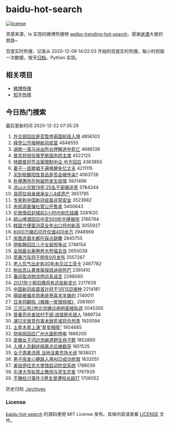 # baidu-hot-search

[![license](https://img.shields.io/github/license/Arrackisarookie/baidu-hot-search)](https://github.com/Arrackisarookie/baidu-hot-search/blob/master/LICENSE)

灵感来源，ts 实现的微博热搜榜 [weibo-trending-hot-search](https://github.com/justjavac/weibo-trending-hot-search)，感谢[迷渡](https://github.com/justjavac)大佬的思路~

百度实时热搜，记录从 2020-12-09 14:02:03 开始的百度实时热搜。每小时抓取一次数据，按天[归档](./archives)。Python 实现。

## 相关项目
+ [微博热搜](https://github.com/Arrackisarookie/weibo-hot-search)
+ [知乎热榜](https://github.com/Arrackisarookie/zhihu-top-search)

## 今日热门搜索

<!-- Rank Begin -->

最后更新时间 2020-12-22 07:35:29

1. [外交部回应是否暂停英国航班入境](http://www.baidu.com/baidu?cl=3&tn=SE_baiduhomet8_jmjb7mjw&rsv_dl=fyb_top&fr=top1000&wd=%CD%E2%BD%BB%B2%BF%BB%D8%D3%A6%CA%C7%B7%F1%D4%DD%CD%A3%D3%A2%B9%FA%BA%BD%B0%E0%C8%EB%BE%B3) 4856103
1. [拜登公开接种新冠疫苗](http://www.baidu.com/baidu?cl=3&tn=SE_baiduhomet8_jmjb7mjw&rsv_dl=fyb_top&fr=top1000&wd=%B0%DD%B5%C7%B9%AB%BF%AA%BD%D3%D6%D6%D0%C2%B9%DA%D2%DF%C3%E7) 4848555
1. [湖南一落马派出所长押解途中死亡](http://www.baidu.com/baidu?cl=3&tn=SE_baiduhomet8_jmjb7mjw&rsv_dl=fyb_top&fr=top1000&wd=%BA%FE%C4%CF%D2%BB%C2%E4%C2%ED%C5%C9%B3%F6%CB%F9%B3%A4%D1%BA%BD%E2%CD%BE%D6%D0%CB%C0%CD%F6) 4686139
1. [普京将担任俄罗斯国务院主席](http://www.baidu.com/baidu?cl=3&tn=SE_baiduhomet8_jmjb7mjw&rsv_dl=fyb_top&fr=top1000&wd=%C6%D5%BE%A9%BD%AB%B5%A3%C8%CE%B6%ED%C2%DE%CB%B9%B9%FA%CE%F1%D4%BA%D6%F7%CF%AF) 4522125
1. [特朗普将签法案限制中企 中方回应](http://www.baidu.com/baidu?cl=3&tn=SE_baiduhomet8_jmjb7mjw&rsv_dl=fyb_top&fr=top1000&wd=%CC%D8%C0%CA%C6%D5%BD%AB%C7%A9%B7%A8%B0%B8%CF%DE%D6%C6%D6%D0%C6%F3%20%D6%D0%B7%BD%BB%D8%D3%A6) 4363850
1. [妻子一首歌唱千遍唤醒失忆丈夫](http://www.baidu.com/baidu?cl=3&tn=SE_baiduhomet8_jmjb7mjw&rsv_dl=fyb_top&fr=top1000&wd=%C6%DE%D7%D3%D2%BB%CA%D7%B8%E8%B3%AA%C7%A7%B1%E9%BB%BD%D0%D1%CA%A7%D2%E4%D5%C9%B7%F2) 4211115
1. [买到核酸阳性食品是否会被传染?](http://www.baidu.com/baidu?cl=3&tn=SE_baiduhomet8_jmjb7mjw&rsv_dl=fyb_top&fr=top1000&wd=%C2%F2%B5%BD%BA%CB%CB%E1%D1%F4%D0%D4%CA%B3%C6%B7%CA%C7%B7%F1%BB%E1%B1%BB%B4%AB%C8%BE%3F) 4063726
1. [朴槿惠所在拘留所发生疫情](http://www.baidu.com/baidu?cl=3&tn=SE_baiduhomet8_jmjb7mjw&rsv_dl=fyb_top&fr=top1000&wd=%C6%D3%E9%C8%BB%DD%CB%F9%D4%DA%BE%D0%C1%F4%CB%F9%B7%A2%C9%FA%D2%DF%C7%E9) 3921496
1. [凉山火灾致19死:25名干部被追责](http://www.baidu.com/baidu?cl=3&tn=SE_baiduhomet8_jmjb7mjw&rsv_dl=fyb_top&fr=top1000&wd=%C1%B9%C9%BD%BB%F0%D4%D6%D6%C219%CB%C0%3A25%C3%FB%B8%C9%B2%BF%B1%BB%D7%B7%D4%F0) 3784244
1. [具荷拉母亲继承女儿4成遗产](http://www.baidu.com/baidu?cl=3&tn=SE_baiduhomet8_jmjb7mjw&rsv_dl=fyb_top&fr=top1000&wd=%BE%DF%BA%C9%C0%AD%C4%B8%C7%D7%BC%CC%B3%D0%C5%AE%B6%F94%B3%C9%D2%C5%B2%FA) 3651795
1. [专家称中国新冠疫苗非常安全](http://www.baidu.com/baidu?cl=3&tn=SE_baiduhomet8_jmjb7mjw&rsv_dl=fyb_top&fr=top1000&wd=%D7%A8%BC%D2%B3%C6%D6%D0%B9%FA%D0%C2%B9%DA%D2%DF%C3%E7%B7%C7%B3%A3%B0%B2%C8%AB) 3523982
1. [央视调查催吐管公开售卖](http://www.baidu.com/baidu?cl=3&tn=SE_baiduhomet8_jmjb7mjw&rsv_dl=fyb_top&fr=top1000&wd=%D1%EB%CA%D3%B5%F7%B2%E9%B4%DF%CD%C2%B9%DC%B9%AB%BF%AA%CA%DB%C2%F4) 3400643
1. [伦敦情侣封城前2小时内匆忙结婚](http://www.baidu.com/baidu?cl=3&tn=SE_baiduhomet8_jmjb7mjw&rsv_dl=fyb_top&fr=top1000&wd=%C2%D7%B6%D8%C7%E9%C2%C2%B7%E2%B3%C7%C7%B02%D0%A1%CA%B1%C4%DA%B4%D2%C3%A6%BD%E1%BB%E9) 3281620
1. [崂山啤酒回应中奖500听兑换被拒](http://www.baidu.com/baidu?cl=3&tn=SE_baiduhomet8_jmjb7mjw&rsv_dl=fyb_top&fr=top1000&wd=%E1%C0%C9%BD%C6%A1%BE%C6%BB%D8%D3%A6%D6%D0%BD%B1500%CC%FD%B6%D2%BB%BB%B1%BB%BE%DC) 3166764
1. [韩国方便面泡菜全年出口将创新高](http://www.baidu.com/baidu?cl=3&tn=SE_baiduhomet8_jmjb7mjw&rsv_dl=fyb_top&fr=top1000&wd=%BA%AB%B9%FA%B7%BD%B1%E3%C3%E6%C5%DD%B2%CB%C8%AB%C4%EA%B3%F6%BF%DA%BD%AB%B4%B4%D0%C2%B8%DF) 3055927
1. [8000万赌石切开仅值400余万](http://www.baidu.com/baidu?cl=3&tn=SE_baiduhomet8_jmjb7mjw&rsv_dl=fyb_top&fr=top1000&wd=8000%CD%F2%B6%C4%CA%AF%C7%D0%BF%AA%BD%F6%D6%B5400%D3%E0%CD%F2) 2948969
1. [宋茜连眉毛都在踩点跳舞](http://www.baidu.com/baidu?cl=3&tn=SE_baiduhomet8_jmjb7mjw&rsv_dl=fyb_top&fr=top1000&wd=%CB%CE%DC%E7%C1%AC%C3%BC%C3%AB%B6%BC%D4%DA%B2%C8%B5%E3%CC%F8%CE%E8) 2845755
1. [伊能静回应儿子女装照争议](http://www.baidu.com/baidu?cl=3&tn=SE_baiduhomet8_jmjb7mjw&rsv_dl=fyb_top&fr=top1000&wd=%D2%C1%C4%DC%BE%B2%BB%D8%D3%A6%B6%F9%D7%D3%C5%AE%D7%B0%D5%D5%D5%F9%D2%E9) 2746154
1. [全球最长寿圈养大熊猫去世](http://www.baidu.com/baidu?cl=3&tn=SE_baiduhomet8_jmjb7mjw&rsv_dl=fyb_top&fr=top1000&wd=%C8%AB%C7%F2%D7%EE%B3%A4%CA%D9%C8%A6%D1%F8%B4%F3%D0%DC%C3%A8%C8%A5%CA%C0) 2650039
1. [苹果汽车将于明年9月发布](http://www.baidu.com/baidu?cl=3&tn=SE_baiduhomet8_jmjb7mjw&rsv_dl=fyb_top&fr=top1000&wd=%C6%BB%B9%FB%C6%FB%B3%B5%BD%AB%D3%DA%C3%F7%C4%EA9%D4%C2%B7%A2%B2%BC) 2557287
1. [老人负气出走称30年未见过工资卡](http://www.baidu.com/baidu?cl=3&tn=SE_baiduhomet8_jmjb7mjw&rsv_dl=fyb_top&fr=top1000&wd=%C0%CF%C8%CB%B8%BA%C6%F8%B3%F6%D7%DF%B3%C630%C4%EA%CE%B4%BC%FB%B9%FD%B9%A4%D7%CA%BF%A8) 2467782
1. [粉丝否认黄景瑜探班迪丽热巴](http://www.baidu.com/baidu?cl=3&tn=SE_baiduhomet8_jmjb7mjw&rsv_dl=fyb_top&fr=top1000&wd=%B7%DB%CB%BF%B7%F1%C8%CF%BB%C6%BE%B0%E8%A4%CC%BD%B0%E0%B5%CF%C0%F6%C8%C8%B0%CD) 2381410
1. [春运取消物流停运系谣言](http://www.baidu.com/baidu?cl=3&tn=SE_baiduhomet8_jmjb7mjw&rsv_dl=fyb_top&fr=top1000&wd=%B4%BA%D4%CB%C8%A1%CF%FB%CE%EF%C1%F7%CD%A3%D4%CB%CF%B5%D2%A5%D1%D4) 2298060
1. [2021年个税扣缴将有这些新变化](http://www.baidu.com/baidu?cl=3&tn=SE_baiduhomet8_jmjb7mjw&rsv_dl=fyb_top&fr=top1000&wd=2021%C4%EA%B8%F6%CB%B0%BF%DB%BD%C9%BD%AB%D3%D0%D5%E2%D0%A9%D0%C2%B1%E4%BB%AF) 2217628
1. [中国新冠疫苗首针将于1月15日接种](http://www.baidu.com/baidu?cl=3&tn=SE_baiduhomet8_jmjb7mjw&rsv_dl=fyb_top&fr=top1000&wd=%D6%D0%B9%FA%D0%C2%B9%DA%D2%DF%C3%E7%CA%D7%D5%EB%BD%AB%D3%DA1%D4%C215%C8%D5%BD%D3%D6%D6) 2214181
1. [萌娃被骗羊肉串是用喜羊羊做的](http://www.baidu.com/baidu?cl=3&tn=SE_baiduhomet8_jmjb7mjw&rsv_dl=fyb_top&fr=top1000&wd=%C3%C8%CD%DE%B1%BB%C6%AD%D1%F2%C8%E2%B4%AE%CA%C7%D3%C3%CF%B2%D1%F2%D1%F2%D7%F6%B5%C4) 2140011
1. [日本将翻拍《微微一笑很倾城》](http://www.baidu.com/baidu?cl=3&tn=SE_baiduhomet8_jmjb7mjw&rsv_dl=fyb_top&fr=top1000&wd=%C8%D5%B1%BE%BD%AB%B7%AD%C5%C4%A1%B6%CE%A2%CE%A2%D2%BB%D0%A6%BA%DC%C7%E3%B3%C7%A1%B7) 2061901
1. [三河公布2例北京确诊病例密接轨迹](http://www.baidu.com/baidu?cl=3&tn=SE_baiduhomet8_jmjb7mjw&rsv_dl=fyb_top&fr=top1000&wd=%C8%FD%BA%D3%B9%AB%B2%BC2%C0%FD%B1%B1%BE%A9%C8%B7%D5%EF%B2%A1%C0%FD%C3%DC%BD%D3%B9%EC%BC%A3) 2045355
1. [曾春亮杀害驻村干部:进错房杀错人](http://www.baidu.com/baidu?cl=3&tn=SE_baiduhomet8_jmjb7mjw&rsv_dl=fyb_top&fr=top1000&wd=%D4%F8%B4%BA%C1%C1%C9%B1%BA%A6%D7%A4%B4%E5%B8%C9%B2%BF%3A%BD%F8%B4%ED%B7%BF%C9%B1%B4%ED%C8%CB) 1989734
1. [满12岁故意伤害未致死或将负刑责](http://www.baidu.com/baidu?cl=3&tn=SE_baiduhomet8_jmjb7mjw&rsv_dl=fyb_top&fr=top1000&wd=%C2%FA12%CB%EA%B9%CA%D2%E2%C9%CB%BA%A6%CE%B4%D6%C2%CB%C0%BB%F2%BD%AB%B8%BA%D0%CC%D4%F0) 1920094
1. [土星木星上演“星星相吸”](http://www.baidu.com/baidu?cl=3&tn=SE_baiduhomet8_jmjb7mjw&rsv_dl=fyb_top&fr=top1000&wd=%CD%C1%D0%C7%C4%BE%D0%C7%C9%CF%D1%DD%A1%B0%D0%C7%D0%C7%CF%E0%CE%FC%A1%B1) 1904685
1. [供电局回应广州大面积停电](http://www.baidu.com/baidu?cl=3&tn=SE_baiduhomet8_jmjb7mjw&rsv_dl=fyb_top&fr=top1000&wd=%B9%A9%B5%E7%BE%D6%BB%D8%D3%A6%B9%E3%D6%DD%B4%F3%C3%E6%BB%FD%CD%A3%B5%E7) 1888200
1. [安徽女子河边洗碗遇野生扬子鳄](http://www.baidu.com/baidu?cl=3&tn=SE_baiduhomet8_jmjb7mjw&rsv_dl=fyb_top&fr=top1000&wd=%B0%B2%BB%D5%C5%AE%D7%D3%BA%D3%B1%DF%CF%B4%CD%EB%D3%F6%D2%B0%C9%FA%D1%EF%D7%D3%F6%F9) 1852890
1. [入境人员翻逃隔离点后被截获](http://www.baidu.com/baidu?cl=3&tn=SE_baiduhomet8_jmjb7mjw&rsv_dl=fyb_top&fr=top1000&wd=%C8%EB%BE%B3%C8%CB%D4%B1%B7%AD%CC%D3%B8%F4%C0%EB%B5%E3%BA%F3%B1%BB%BD%D8%BB%F1) 1851525
1. [女子患禽流感 当地活禽市场关闭](http://www.baidu.com/baidu?cl=3&tn=SE_baiduhomet8_jmjb7mjw&rsv_dl=fyb_top&fr=top1000&wd=%C5%AE%D7%D3%BB%BC%C7%DD%C1%F7%B8%D0%20%B5%B1%B5%D8%BB%EE%C7%DD%CA%D0%B3%A1%B9%D8%B1%D5) 1838021
1. [男子突发心梗路人用AED成功抢救](http://www.baidu.com/baidu?cl=3&tn=SE_baiduhomet8_jmjb7mjw&rsv_dl=fyb_top&fr=top1000&wd=%C4%D0%D7%D3%CD%BB%B7%A2%D0%C4%B9%A3%C2%B7%C8%CB%D3%C3AED%B3%C9%B9%A6%C7%C0%BE%C8) 1832051
1. [美驻伊拉克大使馆启动防空系统](http://www.baidu.com/baidu?cl=3&tn=SE_baiduhomet8_jmjb7mjw&rsv_dl=fyb_top&fr=top1000&wd=%C3%C0%D7%A4%D2%C1%C0%AD%BF%CB%B4%F3%CA%B9%B9%DD%C6%F4%B6%AF%B7%C0%BF%D5%CF%B5%CD%B3) 1788039
1. [牛津大学拟禁止教师与学生恋爱](http://www.baidu.com/baidu?cl=3&tn=SE_baiduhomet8_jmjb7mjw&rsv_dl=fyb_top&fr=top1000&wd=%C5%A3%BD%F2%B4%F3%D1%A7%C4%E2%BD%FB%D6%B9%BD%CC%CA%A6%D3%EB%D1%A7%C9%FA%C1%B5%B0%AE) 1767929
1. [不雅检讨事件:5男生曾遭校长殴打](http://www.baidu.com/baidu?cl=3&tn=SE_baiduhomet8_jmjb7mjw&rsv_dl=fyb_top&fr=top1000&wd=%B2%BB%D1%C5%BC%EC%CC%D6%CA%C2%BC%FE%3A5%C4%D0%C9%FA%D4%F8%D4%E2%D0%A3%B3%A4%C5%B9%B4%F2) 1706052
<!-- Rank End -->

历史归档 [./archives](./archives)

### License

[baidu-hot-search](https://github.com/Arrackisarookie/baidu-hot-search) 的源码使用 MIT License 发布。具体内容请查看 [LICENSE](./LICENSE) 文件。
